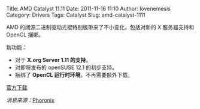 Title: AMD Catalyst 11.11
Date: 2011-11-16 11:10
Author: lovenemesis
Category: Drivers
Tags: Catalyst
Slug: amd-catalyst-1111

AMD 的闭源二进制驱动光棍特别版带来了不小变化，包括对新的 X 服务器支持和
OpenCL 捆绑。

新功能：

-   对于 **X.org Server 1.11 的支持**。
-   对即将发布的 openSUSE 12.1 的初步支持。
-   捆绑了 **OpenCL 运行时环境**，不再需要额外下载。

[官方下载](http://www2.ati.com/drivers/linux/ati-driver-installer-11-11-x86.x86_64.run)

*消息来源：*[Phoronix](http://www.phoronix.com/scan.php?page=news_item&px=MTAxNTc)
